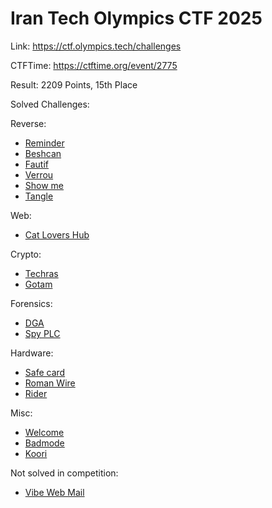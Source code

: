 # Iran Tech Olympics CTF 2025

Link: <https://ctf.olympics.tech/challenges>

CTFTime: <https://ctftime.org/event/2775>

Result: 2209 Points, 15th Place

Solved Challenges:

Reverse:

- [Reminder](./reminder.md)
- [Beshcan](./beshcan.md)
- [Fautif](./fautif.md)
- [Verrou](./verrou.md)
- [Show me](./show-me.md)
- [Tangle](./tangle.md)

Web:

- [Cat Lovers Hub](./cat-lovers-hub.md)

Crypto:

- [Techras](./techras.md)
- [Gotam](./gotam.md)

Forensics:

- [DGA](./dga.md)
- [Spy PLC](./spy-plc.md)

Hardware:

- [Safe card](./safe-card.md)
- [Roman Wire](./roman-wire.md)
- [Rider](./rider.md)

Misc:

- [Welcome](./welcome.md)
- [Badmode](./badmode.md)
- [Koori](./koori.md)

Not solved in competition:

- [Vibe Web Mail](./vibe-web-mail.md)

